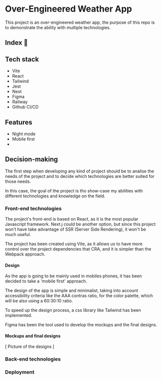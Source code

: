 # Over-Engineered Weather App

This project is an over-engineered weather app, the purpose of this
repo is to demonstrate the ability with multiple technologies.

## Index :paperclip:

## Tech stack
 * Vite
 * React
 * Tailwind
 * Jest
 * Nest
 * Figma
 * Railway
 * Github CI/CD

## Features
 * Night mode
 * Mobile first
 * 


## Decision-making

The first step when developing any kind of project should be to 
analise the needs of the project and to decide which technologies
are better suited for those needs.

In this case, the goal of the project is tho show-case my abilities
with different technologies and knowledge on the field.

### Front-end technologies

The project's front-end is based on React, as it is the most popular
Javascript framework.  Next.j could be another option, but since
this project won't have take advantage of SSR (Server Side Rendering),
it won't be much useful.

The project has been created using Vite, as it allows us to have more
control over the project dependencies that CRA, and it is simpler than
the Webpack approach.

#### Design

As the app is going to be mainly used in mobiles phones, it has been
decided to take a 'mobile first' approach.

The design of the app is simple and minimalist, taking into account
accessibility criteria like the AAA contras ratio, for the
color palette, which will be also using a 60:30:10 ratio.

To speed up the design process, a css library like Tailwind has been
implemented.

Figma has been the tool used to develop the mockups and the
final designs.

#### Mockups and final designs

[ Picture of the designs ]

### Back-end technologies

### Deployment

